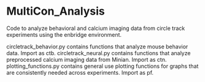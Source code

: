 # MultiCon_Analysis
Code to analyze behavioral and calcium imaging data from circle track experiments using the enbridge environment.

circletrack_behavior.py contains functions that analyze mouse behavior data. Import as ctb.
circletrack_neural.py contains functions that analyze preprocessed calcium imaging data from Minian. Import as ctn.
plotting_functions.py contains general use plotting functions for graphs that are consistently needed across experiments. Import as pf.
